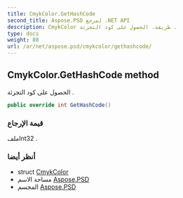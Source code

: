 ```yaml
---
title: CmykColor.GetHashCode
second_title: Aspose.PSD لمرجع .NET API
description: CmykColor طريقة. الحصول على كود التجزئة .
type: docs
weight: 80
url: /ar/net/aspose.psd/cmykcolor/gethashcode/
---
```

## CmykColor.GetHashCode method

الحصول على كود التجزئة .

```csharp
public override int GetHashCode()
```

### قيمة الإرجاع

ملفInt32 .

### أنظر أيضا

* struct [CmykColor](../)
* مساحة الاسم [Aspose.PSD](../../cmykcolor/)
* المجسم [Aspose.PSD](../../../)


